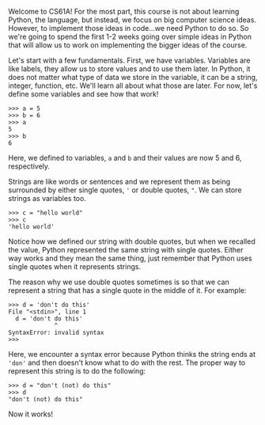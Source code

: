 Welcome to CS61A! For the most part, this course is not about learning Python, the language, but instead, we focus on big computer science ideas. However, to implement those ideas in code...we need Python to do so. So we're going to spend the first 1-2 weeks going over simple ideas in Python that will allow us to work on implementing the bigger ideas of the course.

Let's start with a few fundamentals. First, we have variables. Variables are like labels, they allow us to store values and to use them later. In Python, it does not matter what type of data we store in the variable, it can be a string, integer, function, etc. We'll learn all about what those are later. For now, let's define some variables and see how that work!

    >>> a = 5
    >>> b = 6
    >>> a
    5
    >>> b
    6

Here, we defined to variables, `a` and `b` and their values are now 5 and 6, respectively.

Strings are like words or sentences and we represent them as being surrounded by either single quotes, `'` or double quotes, `"`. We can store strings as variables too.

    >>> c = "hello world"
    >>> c
    'hello world'

Notice how we defined our string with double quotes, but when we recalled the value, Python represented the same string with single quotes. Either way works and they mean the same thing, just remember that Python uses single quotes when it represents strings.

The reason why we use double quotes sometimes is so that we can represent a string that has a single quote in the middle of it. For example:

    >>> d = 'don't do this'
    File "<stdin>", line 1
      d = 'don't do this'
                 ^
    SyntaxError: invalid syntax
    >>>

Here, we encounter a syntax error because Python thinks the string ends at `'don'` and then doesn't know what to do with the rest. The proper way to represent this string is to do the following:

    >>> d = "don't (not) do this"
    >>> d
    "don't (not) do this"

Now it works!

